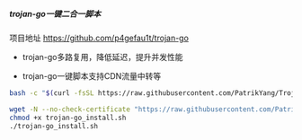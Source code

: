##### trojan-go一键二合一脚本

项目地址 https://github.com/p4gefau1t/trojan-go


- trojan-go多路复用，降低延迟，提升并发性能

- trojan-go一键脚本支持CDN流量中转等

```bash
bash -c "$(curl -fsSL https://raw.githubusercontent.com/PatrikYang/Trojan-go-OneKey/main/trojan-go_install.sh)"
```

```bash
wget -N --no-check-certificate "https://raw.githubusercontent.com/PatrikYang/Trojan-go-OneKey/main/trojan-go_install.sh"
chmod +x trojan-go_install.sh
./trojan-go_install.sh
```

